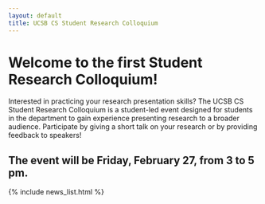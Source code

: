 ```yaml
---
layout: default
title: UCSB CS Student Research Colloquium
---
```


Welcome to the first Student Research Colloquium!
=======

Interested in practicing your research presentation skills? The UCSB CS Student Research Colloquium is a student-led event designed for students in the department to gain experience presenting research to a broader audience. Participate by giving a short talk on your research or by providing feedback to speakers!

The event will be Friday, February 27, from 3 to 5 pm.
-------

{% include news_list.html %}
